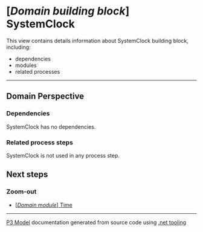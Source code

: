 ﻿
# [*Domain building block*] SystemClock

This view contains details information about SystemClock building block, including:
- dependencies
- modules
- related processes  

---



## Domain Perspective


### Dependencies

SystemClock has no dependencies.  

### Related process steps

SystemClock is not used in any process step.  

## Next steps


### Zoom-out

- [[*Domain module*] Time](../../../Modules/Sales/Time/Time.md)

---

[P3 Model](https://github.com/P3-model/P3-model) documentation generated from source code using [.net tooling](https://github.com/P3-model/P3-model-dotnet)